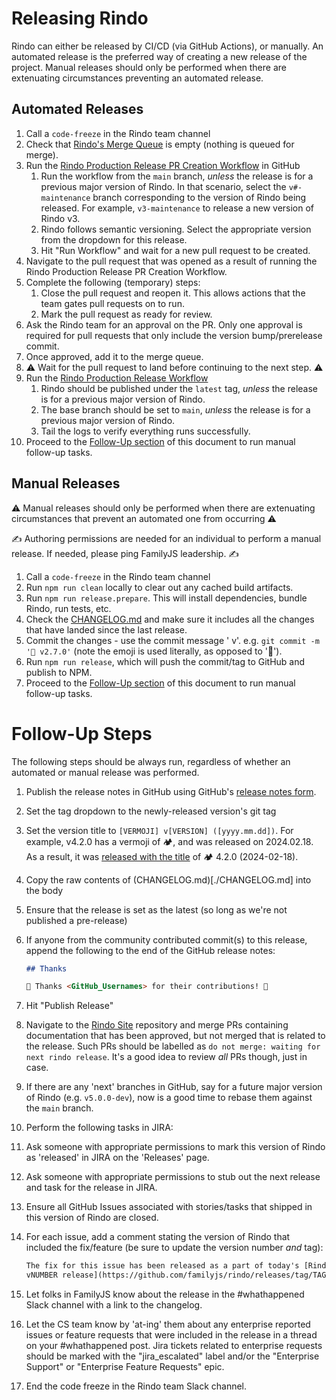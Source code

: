 # Releasing Rindo

Rindo can either be released by CI/CD (via GitHub Actions), or manually.
An automated release is the preferred way of creating a new release of the project.
Manual releases should only be performed when there are extenuating circumstances preventing an automated release.

## Automated Releases

1. Call a `code-freeze` in the Rindo team channel
1. Check that [Rindo's Merge
   Queue](https://github.com/familyjs/rindo/queue/) is empty (nothing is
   queued for merge).
1. Run the [Rindo Production Release PR Creation Workflow](https://github.com/familyjs/rindo/actions/workflows/create-production-pr.yml)
   in GitHub
    1. Run the workflow from the `main` branch, _unless_ the release is for a previous major version of Rindo.
       In that scenario, select the `v#-maintenance` branch corresponding to the version of Rindo being released.
       For example, `v3-maintenance` to release a new version of Rindo v3.
    1. Rindo follows semantic versioning. Select the appropriate version from the dropdown for this release.
    1. Hit "Run Workflow" and wait for a new pull request to be created.
1. Navigate to the pull request that was opened as a result of running the Rindo Production Release PR Creation Workflow.
1. Complete the following (temporary) steps:
    1. Close the pull request and reopen it. This allows actions that the team gates pull requests on to run.
    1. Mark the pull request as ready for review.
1. Ask the Rindo team for an approval on the PR.
   Only one approval is required for pull requests that only include the version bump/prerelease commit.
1. Once approved, add it to the merge queue.
1. ⚠️ Wait for the pull request to land before continuing to the next step. ⚠️
1. Run the [Rindo Production Release Workflow](https://github.com/familyjs/rindo/actions/workflows/release-production.yml)
    1. Rindo should be published under the `latest` tag, _unless_ the release is for a previous major version of
     Rindo.
    1. The base branch should be set to `main`, _unless_ the release is for a previous major version of Rindo.
    1. Tail the logs to verify everything runs successfully.
1. Proceed to the [Follow-Up section](#follow-up-steps) of this document to run manual follow-up tasks.

## Manual Releases

⚠️ Manual releases should only be performed when there are extenuating circumstances that prevent an automated one from occurring ⚠️

✍️ Authoring permissions are needed for an individual to perform a manual release. If needed, please ping FamilyJS leadership. ✍️

1. Call a `code-freeze` in the Rindo team channel
1. Run `npm run clean` locally to clear out any cached build artifacts.
1. Run `npm run release.prepare`. This will install dependencies, bundle Rindo, run tests, etc.
1. Check the [CHANGELOG.md](./CHANGELOG.md) and make sure it includes all the changes that have landed since the last
   release.
1. Commit the changes - use the commit message '<emoji> v<VERSION>'. e.g. `git commit -m '🤦‍ v2.7.0'` (note the emoji is
   used literally, as opposed to ':facepalm:').
1. Run `npm run release`, which will push the commit/tag to GitHub and publish to NPM.
1. Proceed to the [Follow-Up section](#follow-up-steps) of this document to run manual follow-up tasks.

# Follow-Up Steps

The following steps should be always run, regardless of whether an automated or
manual release was performed.

1. Publish the release notes in GitHub using GitHub's [release notes form](https://github.com/familyjs/rindo/releases/new).
  1. Set the tag dropdown to the newly-released version's git tag
  1. Set the version title to `[VERMOJI] v[VERSION] ([yyyy.mm.dd])`.
     For example, v4.2.0 has a vermoji of 🏕, and was released on 2024.02.18.
     As a result, it was [released with the title](https://github.com/familyjs/rindo/releases/tag/v4.2.0) of 🏕 4.2.0 (2024-02-18).
  1. Copy the raw contents of (CHANGELOG.md)[./CHANGELOG.md] into the body
  1. Ensure that the release is set as the latest (so long as we're not published a pre-release)
  1. If anyone from the community contributed commit(s) to this release,
     append the following to the end of the GitHub release notes:

     ```md
     ## Thanks

     🎉 Thanks <GitHub_Usernames> for their contributions! 🎉
     ```
   1. Hit "Publish Release"
1. Navigate to the [Rindo Site](https://github.com/familyjs/rindo-site/pulls) repository and merge PRs
   containing documentation that has been approved, but not merged that is related to the release. Such PRs should be
   labelled as `do not merge: waiting for next rindo release`. It's a good idea to review _all_ PRs though, just in
   case.
1. If there are any 'next' branches in GitHub, say for a future major version of Rindo (e.g. `v5.0.0-dev`), now is a
   good time to rebase them against the `main` branch.
1. Perform the following tasks in JIRA:
  1. Ask someone with appropriate permissions to mark this version of Rindo as 'released' in JIRA on the 'Releases' page.
  1. Ask someone with appropriate permissions to stub out the next release and task for the release in JIRA.
1. Ensure all GitHub Issues associated with stories/tasks that shipped in this version of Rindo are closed.
  1. For each issue, add a comment stating the version of Rindo that
     included the fix/feature (be sure to update the version number _and_
     tag):

     ```md
     The fix for this issue has been released as a part of today's [Rindo
     vNUMBER release](https://github.com/familyjs/rindo/releases/tag/TAG). 
     ```
1. Let folks in FamilyJS know about the release in the #whathappened Slack channel
   with a link to the changelog.
  1. Let the CS team know by 'at-ing' them  about any enterprise reported issues or feature requests that were included in the release in a thread on your #whathappened post. Jira
     tickets related to enterprise requests should be marked with the "jira_escalated" label and/or the "Enterprise Support"
     or "Enterprise Feature Requests" epic.
1. End the code freeze in the Rindo team Slack channel.

